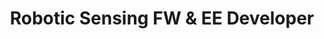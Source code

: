 ---
title: Robotic Sensing FW & EE Developer
tag: Co-op
description: Joined the R&D team to develop force sensors for surgical and industrial robotics clients.
img: Media/job_panels/ForcenPanel.png
external_url: https://youtu.be/bJRFzcoZpI8?t=66
---